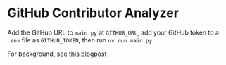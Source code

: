 # GitHub Contributor Analyzer

Add the GitHub URL to `main.py` at `GITHUB_URL`, add your GitHub token to a `.env` file as `GITHUB_TOKEN`, then run `uv run main.py`.

For background, see [this blogpost](https://aiforinvestigation.com/github-contributor-analysis-code-via-llm/)